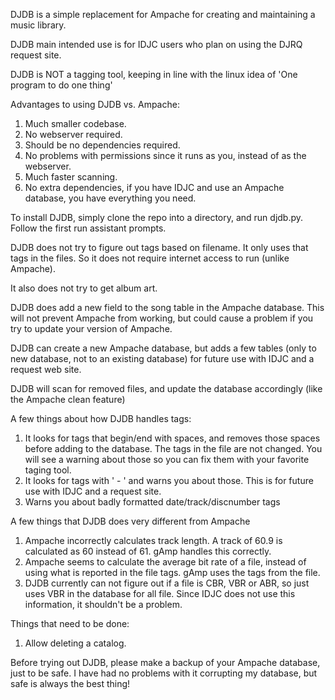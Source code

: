DJDB is a simple replacement for Ampache for creating and maintaining a music library.

DJDB main intended use is for IDJC users who plan on using the DJRQ request site.

DJDB is NOT a tagging tool, keeping in line with the linux idea of 'One program to do one thing'

Advantages to using DJDB vs. Ampache:
 1) Much smaller codebase.
 2) No webserver required.
 3) Should be no dependencies required.
 4) No problems with permissions since it runs as you, instead of as the webserver.
 5) Much faster scanning.
 6) No extra dependencies, if you have IDJC and use an Ampache database, you have everything you need.

To install DJDB, simply clone the repo into a directory, and run djdb.py. Follow the first run assistant prompts.

DJDB does not try to figure out tags based on filename. It only uses that tags in the files. So
it does not require internet access to run (unlike Ampache).

It also does not try to get album art.

DJDB does add a new field to the song table in the Ampache database. This will not prevent Ampache
from working, but could cause a problem if you try to update your version of Ampache.

DJDB can create a new Ampache database, but adds a few tables (only to new database, not to an existing
database) for future use with IDJC and a request web site.

DJDB will scan for removed files, and update the database accordingly (like the Ampache clean feature)

A few things about how DJDB handles tags:
 1) It looks for tags that begin/end with spaces, and removes those spaces before adding to the
    database. The tags in the file are not changed. You will see a warning about those so you
    can fix them with your favorite taging tool.
 2) It looks for tags with ' - ' and warns you about those. This is for future use with IDJC and
    a request site.
 3) Warns you about badly formatted date/track/discnumber tags

A few things that DJDB does very different from Ampache
 1) Ampache incorrectly calculates track length. A track of 60.9 is calculated as 60
    instead of 61. gAmp handles this correctly.
 2) Ampache seems to calculate the average bit rate of a file, instead of using what
    is reported in the file tags. gAmp uses the tags from the file.
 3) DJDB currently can not figure out if a file is CBR, VBR or ABR, so just uses
    VBR in the database for all file. Since IDJC does not use this information,
    it shouldn't be a problem.

Things that need to be done:
 1) Allow deleting a catalog.

Before trying out DJDB, please make a backup of your Ampache database, just to be safe.
I have had no problems with it corrupting my database, but safe is always the best thing!

